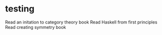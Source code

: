 # testing 
Read an initation to category theory book 
Read Haskell from first principles
Read creating symmetry book
